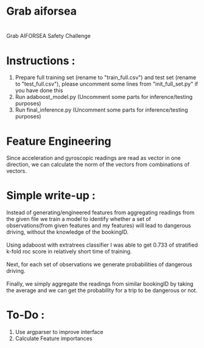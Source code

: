 # Grab aiforsea
# 
Grab AIFORSEA Safety Challenge

# Instructions :
1. Prepare full training set (rename to "train_full.csv") and test set (rename to "test_full.csv"), please uncomment some lines from "init_full_set.py" if you have done this
2. Run adaboost_model.py (Uncomment some parts for inference/testing purposes)
3. Run final_inference.py (Uncomment some parts for inference/testing purposes)

# Feature Engineering
Since acceleration and gyroscopic readings are read as vector in one direction, we can calculate the norm of the vectors from combinations of vectors.

# Simple write-up :
Instead of generating/engineered features from aggregating readings from the given file we train a model to identify whether a set of observations(from given features and my features) will lead to dangerous driving, without the knowledge of the bookingID.<br>
<br>
Using adaboost with extratrees classifier I was able to get 0.733 of stratified k-fold roc score in relatively short time of training.
<br><br>
Next, for each set of observations we generate probabilities of dangerous driving.
<br><br>
Finally, we simply aggregate the readings from similar bookingID by taking the average and we can get the probability for a trip to be dangerous or not.

# To-Do :
1. Use argparser to improve interface
2. Calculate Feature importances
